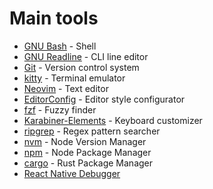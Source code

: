 # Main tools

* [GNU Bash](https://www.gnu.org/software/bash/) - Shell
* [GNU Readline](https://tiswww.case.edu/php/chet/readline/rltop.html) - CLI line editor
* [Git](https://git-scm.com/) - Version control system
* [kitty](https://sw.kovidgoyal.net/kitty/) - Terminal emulator
* [Neovim](https://neovim.io/) - Text editor
* [EditorConfig](https://editorconfig.org/) - Editor style configurator
* [fzf](https://github.com/junegunn/fzf) - Fuzzy finder
* [Karabiner-Elements](https://pqrs.org/osx/karabiner/) - Keyboard customizer
* [ripgrep](https://github.com/BurntSushi/ripgrep) - Regex pattern searcher
* [nvm](https://github.com/nvm-sh/nvm) - Node Version Manager
* [npm](https://www.npmjs.com/) - Node Package Manager
* [cargo](https://doc.rust-lang.org/cargo/) - Rust Package Manager
* [React Native Debugger](https://github.com/jhen0409/react-native-debugger)
